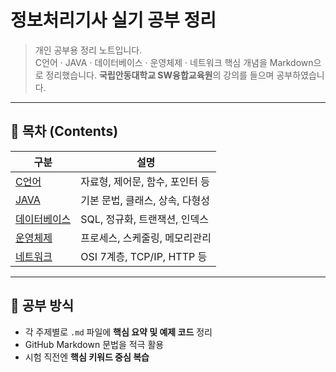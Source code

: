 #  정보처리기사 실기 공부 정리

> 개인 공부용 정리 노트입니다.  
> C언어 · JAVA · 데이터베이스 · 운영체제 · 네트워크 핵심 개념을 Markdown으로 정리했습니다.
> **국립안동대학교 SW융합교육원**의 강의를 들으며 공부하였습니다.
---

## 📂 목차 (Contents)
| 구분 | 설명 |
|------|------|
|  [C언어](./01_C언어) | 자료형, 제어문, 함수, 포인터 등 |
|  [JAVA](./02_JAVA) | 기본 문법, 클래스, 상속, 다형성 |
|  [데이터베이스](./03_DB) | SQL, 정규화, 트랜잭션, 인덱스 |
|  [운영체제](./04_OS) | 프로세스, 스케줄링, 메모리관리 |
|  [네트워크](./05_Network) | OSI 7계층, TCP/IP, HTTP 등 |

---

## 🧩 공부 방식
- 각 주제별로 `.md` 파일에 **핵심 요약 및 예제 코드** 정리  
- GitHub Markdown 문법을 적극 활용  
- 시험 직전엔 **핵심 키워드 중심 복습**  

